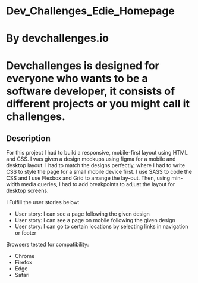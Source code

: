 # Dev_Challenges_Edie_Homepage

# By devchallenges.io
# Devchallenges is designed for everyone who wants to be a software developer, it consists of different projects or you might call it challenges.

## **Description**

For this project I had to build a responsive, mobile-first layout using HTML and CSS. I was given a design mockups using figma for a mobile and desktop layout. I had to match the designs perfectly, where I had to write CSS to style the page for a small mobile device first. I use SASS to code the CSS and I use Flexbox and Grid to arrange the lay-out. Then, using min-width media queries, I had to add breakpoints to adjust the layout for desktop screens.

I Fulfill the user stories below:

 * User story: I can see a page following the given design
 * User story: I can see a page on mobile following the given design
 * User story: I can go to certain locations by selecting links in navigation or footer

Browsers tested for compatibility:
* Chrome
* Firefox
* Edge
* Safari
